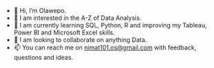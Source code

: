 - 👋 Hi, I’m Olawepo.
- 👀 I am interested in the A-Z of Data Analysis.
- 🌱 I am currently learning SQL, Python, R and improving my Tableau, Power BI and Microsoft Excel skills.
- 💞️ I am looking to collaborate on anything Data.
- 📫 You can reach me on nimat101.os@gmail.com with feedback, questions and ideas.

<!---
Olawepo-bit/Olawepo-bit is a ✨ special ✨ repository because its `README.md` (this file) appears on your GitHub profile.
You can click the Preview link to take a look at your changes.
--->
